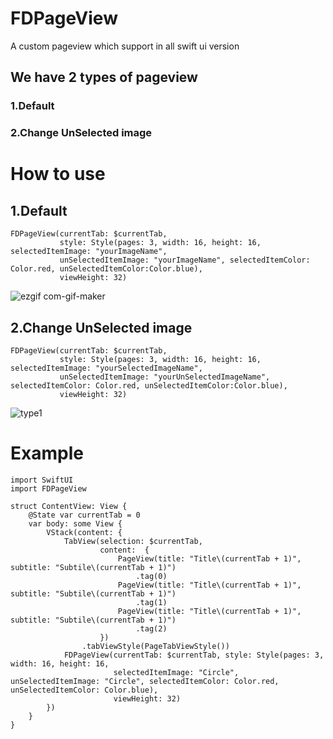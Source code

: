 # FDPageView

A custom pageview which support in all swift ui version

## We have 2 types of pageview
### 1.Default
### 2.Change UnSelected image

# How to use

## 1.Default
```
FDPageView(currentTab: $currentTab, 
           style: Style(pages: 3, width: 16, height: 16, selectedItemImage: "yourImageName", 
           unSelectedItemImage: "yourImageName", selectedItemColor: Color.red, unSelectedItemColor:Color.blue),
           viewHeight: 32)
```
![ezgif com-gif-maker](https://user-images.githubusercontent.com/88543651/129080242-e2a1ceb7-4713-4e45-b38b-3951c2988c8b.gif)


## 2.Change UnSelected image
```
FDPageView(currentTab: $currentTab, 
           style: Style(pages: 3, width: 16, height: 16, selectedItemImage: "yourSelectedImageName", 
           unSelectedItemImage: "yourUnSelectedImageName", selectedItemColor: Color.red, unSelectedItemColor:Color.blue),
           viewHeight: 32)
```
![type1](https://user-images.githubusercontent.com/88543651/129251974-4973bee0-e3b4-4035-909a-f75f604f6cd0.gif)


# Example

```
import SwiftUI
import FDPageView

struct ContentView: View {
    @State var currentTab = 0
    var body: some View {
        VStack(content: {
            TabView(selection: $currentTab,
                    content:  {
                        PageView(title: "Title\(currentTab + 1)", subtitle: "Subtile\(currentTab + 1)")
                            .tag(0)
                        PageView(title: "Title\(currentTab + 1)", subtitle: "Subtile\(currentTab + 1)")
                            .tag(1)
                        PageView(title: "Title\(currentTab + 1)", subtitle: "Subtile\(currentTab + 1)")
                            .tag(2)   
                    })
                .tabViewStyle(PageTabViewStyle())
            FDPageView(currentTab: $currentTab, style: Style(pages: 3, width: 16, height: 16, 
                       selectedItemImage: "Circle", unSelectedItemImage: "Circle", selectedItemColor: Color.red, unSelectedItemColor: Color.blue),
                       viewHeight: 32)  
        })
    }
}
```




